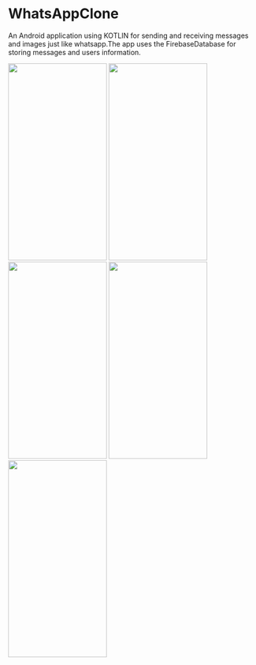 # WhatsAppClone
An Android application using KOTLIN for sending and receiving messages and images just like whatsapp.The app uses the FirebaseDatabase for storing messages and users information.


<p float="left">
  <img src="https://user-images.githubusercontent.com/60043003/96566822-ae88a900-12e3-11eb-9705-21c7b8dcd82d.jpg" width="200" height="400"/>
<img src="https://user-images.githubusercontent.com/60043003/96566867-bba59800-12e3-11eb-98d3-03a696f6a1a3.jpg"  width="200" height="400"/>
<img src="https://user-images.githubusercontent.com/60043003/96566883-c06a4c00-12e3-11eb-8dd9-1219194cba9b.jpg" width="200" height="400"/>
<img src="https://user-images.githubusercontent.com/60043003/96566901-c3fdd300-12e3-11eb-9aa0-84a0525a16ce.jpg" width="200" height="400"/>
<img src="https://user-images.githubusercontent.com/60043003/96566907-c6f8c380-12e3-11eb-8273-29449381db7a.jpg" width="200" height="400"/>
</p>
